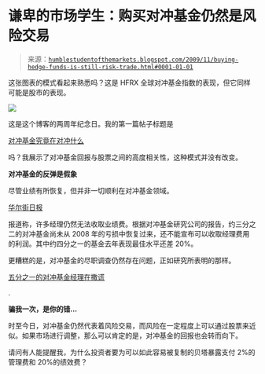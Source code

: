 <!--yml

类别：未分类

日期：2024-05-18 00:42:03

-->

# 谦卑的市场学生：购买对冲基金仍然是风险交易

> 来源：[`humblestudentofthemarkets.blogspot.com/2009/11/buying-hedge-funds-is-still-risk-trade.html#0001-01-01`](https://humblestudentofthemarkets.blogspot.com/2009/11/buying-hedge-funds-is-still-risk-trade.html#0001-01-01)

这张图表的模式看起来熟悉吗？这是 HFRX 全球对冲基金指数的表现，但它同样可能是股市的表现。

![](https://blogger.googleusercontent.com/img/b/R29vZ2xl/AVvXsEhhHv0ib-6FGP5GaoKeeFCRyho0bVdnBx6jB5eUET4P6IK4QGb9PlT0gvFAw8Orf15AJ4PDExIrEwsFt-roq2AAIcje3xdZXi_F_Qp4aqCggPfFp_nBqeHTj52uYjoXGyiMdLN3MRAHzSTL/s1600/HFRXGL.JPG)

这是这个博客的两周年纪念日。我的第一篇帖子标题是

[对冲基金究竟在对冲什么](http://humblestudentofthemarkets.blogspot.com/2007/11/what-exactly-are-hedge-funds-hedging.html)

吗？我展示了对冲基金回报与股票之间的高度相关性，这种模式并没有改变。

**对冲基金的反弹是假象**

尽管业绩有所恢复，但并非一切顺利在对冲基金领域。

[华尔街日报](http://online.wsj.com/article/SB10001424052748703811604574533532860067804.html)

报道称，许多经理仍然无法收取业绩费。根据对冲基金研究公司的报告，约三分之二的对冲基金尚未从 2008 年的亏损中恢复过来，还不能宣布可以收取经理费用的利润。其中约四分之一的基金去年表现最佳水平还差 20%。

更糟糕的是，对冲基金的尽职调查仍然存在问题，正如研究所表明的那样。

[五分之一的对冲基金经理在撒谎](http://dealbreaker.com/2009/10/is-your-hedge-fund-manager-lyi.php)

.

**骗我一次，是你的错...**

时至今日，对冲基金仍然代表着风险交易，而风险在一定程度上可以通过股票来近似。如果市场进行调整，那么可以肯定的是，对冲基金的回报也会转而向下。

请问有人能提醒我，为什么投资者要为可以如此容易被复制的贝塔暴露支付 2%的管理费和 20%的绩效费？
